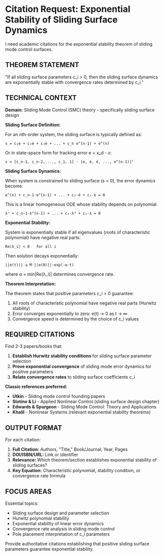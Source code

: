 # Citation Request: Exponential Stability of Sliding Surface Dynamics

I need academic citations for the exponential stability theorem of sliding mode control surfaces.

## THEOREM STATEMENT

"If all sliding surface parameters c_i > 0, then the sliding surface dynamics are exponentially stable with convergence rates determined by c_i."

## TECHNICAL CONTEXT

**Domain:** Sliding Mode Control (SMC) theory - specifically sliding surface design

**Sliding Surface Definition:**

For an nth-order system, the sliding surface is typically defined as:
```
s = c₁e + c₂ė + c₃ë + ... + c_n e^(n-1) + e^(n)
```

Or in state-space form for tracking error e = x_d - x:
```
s = [c_n-1, c_n-2, ..., c_1, 1] · [e, ė, ë, ..., e^(n-1)]ᵀ
```

**Sliding Surface Dynamics:**

When system is constrained to sliding surface (s = 0), the error dynamics become:
```
e^(n) + c_n-1·e^(n-1) + ... + c₂·ë + c₁·ė = 0
```

This is a linear homogeneous ODE whose stability depends on polynomial:
```
λⁿ + c_n-1·λ^(n-1) + ... + c₂·λ² + c₁·λ = 0
```

**Exponential Stability:**

System is exponentially stable if all eigenvalues (roots of characteristic polynomial) have negative real parts:
```
Re(λ_i) < 0   for all i
```

Then solution decays exponentially:
```
||e(t)|| ≤ M·||e(0)||·exp(-α·t)
```

where α = min|Re(λ_i)| determines convergence rate.

**Theorem Interpretation:**

The theorem states that positive parameters c_i > 0 guarantee:
1. All roots of characteristic polynomial have negative real parts (Hurwitz stability)
2. Error converges exponentially to zero: e(t) → 0 as t → ∞
3. Convergence speed is determined by the choice of c_i values

## REQUIRED CITATIONS

Find 2-3 papers/books that:

1. **Establish Hurwitz stability conditions** for sliding surface parameter selection
2. **Prove exponential convergence** of sliding mode error dynamics for positive parameters
3. **Relate convergence rates** to sliding surface coefficients c_i

**Classic references preferred:**
- **Utkin** - Sliding mode control founding papers
- **Slotine & Li** - Applied Nonlinear Control (sliding surface design chapter)
- **Edwards & Spurgeon** - Sliding Mode Control: Theory and Applications
- **Khalil** - Nonlinear Systems (relevant exponential stability theorems)

## OUTPUT FORMAT

For each citation:

1. **Full Citation:** Authors, "Title," Book/Journal, Year, Pages
2. **DOI/ISBN/URL:** Link or identifier
3. **Relevance:** Which theorem/section establishes exponential stability of sliding surfaces?
4. **Key Equation:** Characteristic polynomial, stability condition, or convergence rate formula

## FOCUS AREAS

Essential topics:
- Sliding surface design and parameter selection
- Hurwitz polynomial stability
- Exponential stability of linear error dynamics
- Convergence rate analysis in sliding mode control
- Pole placement interpretation of c_i parameters

Provide authoritative citations establishing that positive sliding surface parameters guarantee exponential stability.
